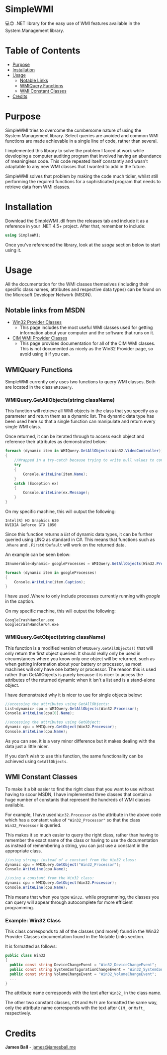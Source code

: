 # SimpleWMI
💻😊 .NET library for the easy use of WMI features available in the System.Management library.

# Table of Contents

- [Purpose](#purpose)
- [Installation](#installation)
- [Usage](#usage)
  - [Notable Links](#notable-links-from-msdn)
  - [WMIQuery Functions](#wmiquery-functions)
  - [WMI Constant Classes](#wmi-constant-classes)
- [Credits](#credits)

# Purpose
SimpleWMI tries to overcome the cumbersome nature of using the System.Management library. Select queries are avoided and common WMI functions are made achievable in a single line of code, rather than several.

I implemented this library to solve the problem I faced at work while developing a computer auditing program that involved having an abundance of meaningless code. This code repeated itself constantly and wasn't adaptable to any new WMI classes that I wanted to add in the future.

SimpleWMI solves that problem by making the code much tidier, whilst still performing the required functions for a sophisticated program that needs to retrieve data from WMI classes.

# Installation
Download the SimpleWMI .dll from the releases tab and include it as a reference in your .NET 4.5+ project. After that, remember to include:
```csharp
using SimpleWMI;
```
Once you've referenced the library, look at the *usage* section below to start using it.

# Usage
All the documentation for the WMI classes themselves (including their specific class names, attributes and respective data types) can be found on the Microsoft Developer Network (MSDN).

## Notable links from MSDN
- [Win32 Provider Classes](https://msdn.microsoft.com/en-us/library/aa394388(v=vs.85).aspx)
  - This page includes the most useful WMI classes used for getting information about your computer and the software that runs on it.
- [CIM WMI Provider Classes](https://msdn.microsoft.com/en-us/library/dn792216(v=vs.85).aspx)
  - This page provides documentation for all of the CIM WMI classes. This is not documented as nicely as the Win32 Provider page, so avoid using it if you can.

## WMIQuery Functions
SimpleWMI currently only uses two functions to query WMI classes. Both are located in the class `WMIQuery`.

### WMIQuery.GetAllObjects(string className)
This function will retrieve all WMI objects in the class that you specify as a parameter and return them as a dynamic list. The dynamic data type has been used here so that a single function can manipulate and return every single WMI class.

Once returned, it can be iterated through to access each object and reference their attributes as demonstrated below:
```csharp
foreach (dynamic item in WMIQuery.GetAllObjects(Win32.VideoController))
{
    //Wrapped in a try-catch because trying to write null values to console causes errors.
    try
    {
        Console.WriteLine(item.Name);
    }
    catch (Exception ex)
    {
        Console.WriteLine(ex.Message);
    }
}
```
On my specific machine, this will output the following:
```
Intel(R) HD Graphics 630
NVIDIA GeForce GTX 1050
```
Since this function returns a *list* of dynamic data types, it can be further queried using LINQ as standard in C#. This means that functions such as `.Where` and `.FirstOrDefault` will work on the returned data.

An example can be seen below:
```csharp
IEnumerable<dynamic> googleProcesses = WMIQuery.GetAllObjects(Win32.Process).Where(s => s.Caption.ToLower().Contains("google"));

foreach (dynamic item in googleProcesses)
{
    Console.WriteLine(item.Caption);
}
```
I have used .Where to only include processes currently running with *google* in the caption.

On my specific machine, this will output the following:
```
GoogleCrashHandler.exe
GoogleCrashHandler64.exe
```

### WMIQuery.GetObject(string className)
This function is a modified version of `WMIQuery.GetAllObjects()` that will only return the first object queried. It should really only be used in circumstances where you know only one object will be returned, such as when getting information about your battery or processor, as most machines will only have one battery or processor. The reason this is used rather than GetAllObjects is purely because it is nicer to access the attributes of the returned dynamic when it isn't a list and is a stand-alone object.

I have demonstrated why it is nicer to use for single objects below:
```csharp
//accessing the attributes using GetAllObjects:
List<dynamic> cpu = WMIQuery.GetAllObjects(Win32.Processor);
Console.WriteLine(cpu[0].Name);

//accessing the attributes using GetObject:
dynamic cpu = WMIQuery.GetObject(Win32.Processor);
Console.WriteLine(cpu.Name);
```
As you can see, it is a very minor difference but it makes dealing with the data just a little nicer.

If you don't wish to use this function, the same functionality can be achieved using `GetAllObjects`.

## WMI Constant Classes
To make it a bit easier to find the right class that you want to use without having to scour MSDN, I have implemented three classes that contain a huge number of constants that represent the hundreds of WMI classes available.

For example, I have used `Win32.Processor` as the attribute in the above code which has a constant value of `"Win32_Processor"` so that the class `Win32_Processor` is queried.

This makes it so much easier to query the right class, rather than having to remember the exact name of the class or having to use the documentation as instead of remembering a string, you can just use a constant in the appropriate class.
```csharp
//using strings instead of a constant from the Win32 class:
dynamic cpu = WMIQuery.GetObject("Win32_Processor");
Console.WriteLine(cpu.Name);

//using a constant from the Win32 class:
dynamic cpu = WMIQuery.GetObject(Win32.Processor);
Console.WriteLine(cpu.Name);
```
This means that when you type `Win32.` while programming, the classes you can query will appear through autocomplete for more efficient programming.
### Example: Win32 Class
This class corresponds to all of the classes (and more!) found in the Win32 Provider Classes documentation found in the Notable Links section.

It is formatted as follows:
```csharp
public class Win32
{
  public const string DeviceChangeEvent = "Win32_DeviceChangeEvent";
  public const string SystemConfigurationChangeEvent = "Win32_SystemConfigurationChangeEvent";
  public const string VolumeChangeEvent = "Win32_VolumeChangeEvent";
  ...
}
```
The attribute name corresponds with the text after `Win32_` in the class name.

The other two constant classes, `CIM` and `Msft` are formatted the same way, only the attribute name corresponds with the text after `CIM_` or `Msft_` respectively.

# Credits
**James Ball** - james@jamesball.me
